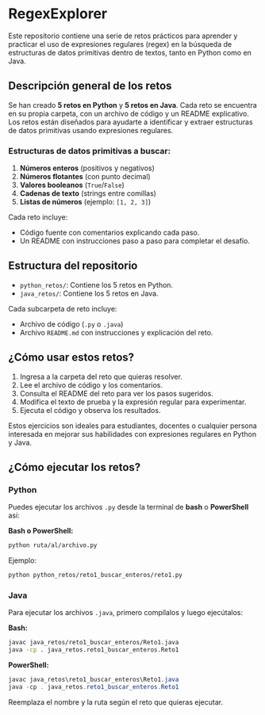 # RegexExplorer

Este repositorio contiene una serie de retos prácticos para aprender y practicar el uso de expresiones regulares (regex) en la búsqueda de estructuras de datos primitivas dentro de textos, tanto en Python como en Java.

## Descripción general de los retos

Se han creado **5 retos en Python** y **5 retos en Java**. Cada reto se encuentra en su propia carpeta, con un archivo de código y un README explicativo. Los retos están diseñados para ayudarte a identificar y extraer estructuras de datos primitivas usando expresiones regulares.

### Estructuras de datos primitivas a buscar:
1. **Números enteros** (positivos y negativos)
2. **Números flotantes** (con punto decimal)
3. **Valores booleanos** (`True`/`False`)
4. **Cadenas de texto** (strings entre comillas)
5. **Listas de números** (ejemplo: `[1, 2, 3]`)

Cada reto incluye:
- Código fuente con comentarios explicando cada paso.
- Un README con instrucciones paso a paso para completar el desafío.

## Estructura del repositorio

- `python_retos/`: Contiene los 5 retos en Python.
- `java_retos/`: Contiene los 5 retos en Java.

Cada subcarpeta de reto incluye:
- Archivo de código (`.py` o `.java`)
- Archivo `README.md` con instrucciones y explicación del reto.

## ¿Cómo usar estos retos?

1. Ingresa a la carpeta del reto que quieras resolver.
2. Lee el archivo de código y los comentarios.
3. Consulta el README del reto para ver los pasos sugeridos.
4. Modifica el texto de prueba y la expresión regular para experimentar.
5. Ejecuta el código y observa los resultados.

Estos ejercicios son ideales para estudiantes, docentes o cualquier persona interesada en mejorar sus habilidades con expresiones regulares en Python y Java.
  
## ¿Cómo ejecutar los retos?

### Python
Puedes ejecutar los archivos `.py` desde la terminal de **bash** o **PowerShell** así:

**Bash o PowerShell:**
```bash
python ruta/al/archivo.py
```
Ejemplo:
```bash
python python_retos/reto1_buscar_enteros/reto1.py
```

### Java
Para ejecutar los archivos `.java`, primero compílalos y luego ejecútalos:

**Bash:**
```bash
javac java_retos/reto1_buscar_enteros/Reto1.java
java -cp . java_retos.reto1_buscar_enteros.Reto1
```

**PowerShell:**
```powershell
javac java_retos\reto1_buscar_enteros\Reto1.java
java -cp . java_retos.reto1_buscar_enteros.Reto1
```

Reemplaza el nombre y la ruta según el reto que quieras ejecutar.